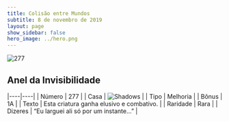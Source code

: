 ```yaml
---
title: Colisão entre Mundos
subtitle: 8 de novembro de 2019
layout: page
show_sidebar: false
hero_image: ../hero.png
---
```


![277](https://cdn.keyforgegame.com/media/card_front/pt/452_277_F7RPHF6XHVWC_pt.png)

## Anel da Invisibilidade

|----|----|
| Número | 277 |
| Casa | ![Shadows](https://archonarcana.com/images/thumb/e/ee/Shadows.png/22px-Shadows.png "Sombras") |
| Tipo | Melhoria |
| Bônus | 1A |
| Texto | Esta criatura ganha elusivo e combativo. |
| Raridade | Rara |
| Dizeres | “Eu larguei ali só por um instante…” |
